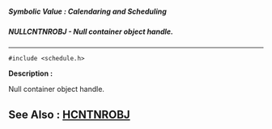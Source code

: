 ##### Symbolic Value : Calendaring and Scheduling
##### NULLCNTNROBJ - Null container object handle.
---
```
#include <schedule.h>
```
**Description :**

Null container object handle.

**See Also :**
[HCNTNROBJ](/reference/Data/HCNTNROBJ)
---
